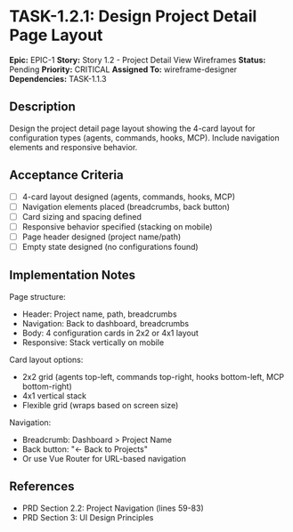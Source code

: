 # TASK-1.2.1: Design Project Detail Page Layout

**Epic:** EPIC-1
**Story:** Story 1.2 - Project Detail View Wireframes
**Status:** Pending
**Priority:** CRITICAL
**Assigned To:** wireframe-designer
**Dependencies:** TASK-1.1.3

## Description

Design the project detail page layout showing the 4-card layout for configuration types (agents, commands, hooks, MCP). Include navigation elements and responsive behavior.

## Acceptance Criteria

- [ ] 4-card layout designed (agents, commands, hooks, MCP)
- [ ] Navigation elements placed (breadcrumbs, back button)
- [ ] Card sizing and spacing defined
- [ ] Responsive behavior specified (stacking on mobile)
- [ ] Page header designed (project name/path)
- [ ] Empty state designed (no configurations found)

## Implementation Notes

Page structure:
- Header: Project name, path, breadcrumbs
- Navigation: Back to dashboard, breadcrumbs
- Body: 4 configuration cards in 2x2 or 4x1 layout
- Responsive: Stack vertically on mobile

Card layout options:
- 2x2 grid (agents top-left, commands top-right, hooks bottom-left, MCP bottom-right)
- 4x1 vertical stack
- Flexible grid (wraps based on screen size)

Navigation:
- Breadcrumb: Dashboard > Project Name
- Back button: "← Back to Projects"
- Or use Vue Router for URL-based navigation

## References

- PRD Section 2.2: Project Navigation (lines 59-83)
- PRD Section 3: UI Design Principles
